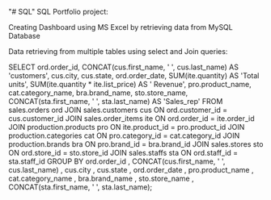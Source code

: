 "# SQL" 
SQL Portfolio project:

Creating Dashboard using MS Excel by retrieving data from MySQL Database

Data retrieving from multiple tables using select and Join queries:

SELECT 
    ord.order_id,
    CONCAT(cus.first_name, ' ', cus.last_name) AS 'customers',
    cus.city,
    cus.state,
    ord.order_date,
    SUM(ite.quantity) AS 'Total units',
    SUM(ite.quantity * ite.list_price) AS ' Revenue',
    pro.product_name,
    cat.category_name,
    bra.brand_name,
    sto.store_name,
    CONCAT(sta.first_name, ' ', sta.last_name) AS 'Sales_rep'
FROM
    sales.orders ord
        JOIN
    sales.customers cus ON ord.customer_id = cus.customer_id
        JOIN
    sales.order_items ite ON ord.order_id = ite.order_id
        JOIN
    production.products pro ON ite.product_id = pro.product_id
        JOIN
    production.categories cat ON pro.category_id = cat.category_id
        JOIN
    production.brands bra ON pro.brand_id = bra.brand_id
        JOIN
    sales.stores sto ON ord.store_id = sto.store_id
        JOIN
    sales.staffs sta ON ord.staff_id = sta.staff_id
GROUP BY ord.order_id , CONCAT(cus.first_name, ' ', cus.last_name) , cus.city , cus.state , ord.order_date , pro.product_name , cat.category_name , bra.brand_name , sto.store_name , CONCAT(sta.first_name, ' ', sta.last_name);
